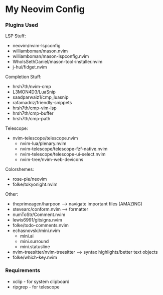 # My Neovim Config

### Plugins Used

LSP Stuff:
- neovim/nvim-lspconfig
- williamboman/mason.nvim
- williamboman/mason-lspconfig.nvim
- WhoIsSethDaniel/mason-tool-installer.nvim
- j-hui/fidget.nvim

Completion Stuff:
- hrsh7th/nvim-cmp
- L3MON4D3/LuaSnip
- saadparwaiz1/cmp_luasnip
- rafamadriz/friendly-snippets
- hrsh7th/cmp-vim-lsp
- hrsh7th/cmp-buffer
- hrsh7th/cmp-path

Telescope:
- nvim-telescope/telescope.nvim
    - nvim-lua/plenary.nvim
    - nvim-telescope/telescope-fzf-native.nvim
    - nvim-telescope/telescope-ui-select.nvim
    - nvim-tree/nvim-web-devicons


Colorshemes:
- rose-pie/neovim
- folke/tokyonight.nvim

Other:
- theprimeagen/harpoon --> navigate important files (AMAZING)
- stevearc/conform.nvim --> formatter
- numToStr/Comment.nvim
- lewis6991/gitsigns.nvim
- folke/todo-comments.nvim
- echasnovski/mini.nvim
    - mini.ai
    - mini.surround
    - mini.statusline
- nvim-treesitter/nvim-treesitter --> syntax highlights/better text objects
- folke/which-key.nvim

### Requirements
- xclip - for system clipboard
- ripgrep - for telescope
